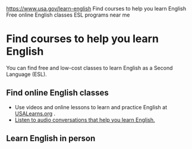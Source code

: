 

https://www.usa.gov/learn-english
Find courses to help you learn English
Free online English classes
ESL programs near me

Find courses to help you learn English
======================================

You can find free and low-cost classes to learn English as a Second Language (ESL).

**Find online English classes**
-------------------------------

* Use videos and online lessons to learn and practice English at
  [USALearns.org](https://www.usalearns.org/)
  .
* [Listen to audio conversations that help you learn English.](https://americanenglish.state.gov/resources/everyday-conversations-learning-american-english)

**Learn English in person**
---------------------------
